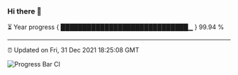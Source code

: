 ### Hi there 👋

⏳ Year progress { █████████████████████████████▁ } 99.94 %

---

⏰ Updated on Fri, 31 Dec 2021 18:25:08 GMT

![Progress Bar CI](https://github.com/ZhaoGui/ZhaoGui/workflows/Progress%20Bar%20CI/badge.svg)

